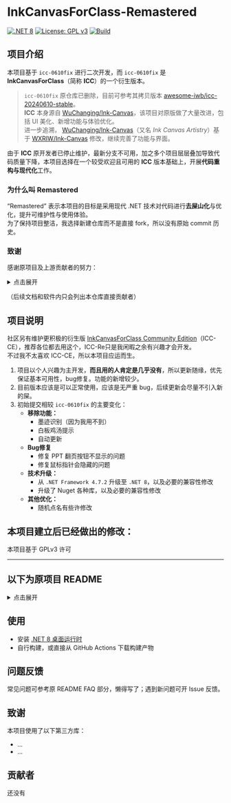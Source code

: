 # InkCanvasForClass-Remastered

[![.NET 8](https://img.shields.io/badge/.NET-8.0-blue?logo=dotnet)](https://dotnet.microsoft.com/en-us/download/dotnet/8.0)
[![License: GPL v3](https://img.shields.io/badge/License-GPLv3-red.svg)](./LICENSE.txt)
[![Build](https://img.shields.io/github/actions/workflow/status/LiuYan-xwx/InkCanvasForClass-Remastered/build.yml?logo=github&label=Build)](https://github.com/LiuYan-xwx/InkCanvasForClass-Remastered/actions)

## 项目介绍

本项目基于 `icc-0610fix` 进行二次开发，而 `icc-0610fix` 是 **InkCanvasForClass**（简称 **ICC**）的一个衍生版本。

> `icc-0610fix` 原仓库已删除，目前可参考其拷贝版本 [awesome-iwb/icc-20240610-stable](https://github.com/awesome-iwb/icc-20240610-stable)。  
> **ICC** 本身源自 [WuChanging/Ink-Canvas](https://github.com/WuChanging/Ink-Canvas)，该项目对原版做了大量改进，包括 UI 美化、新增功能与体验优化。  
> 进一步追溯， [WuChanging/Ink-Canvas](https://github.com/WuChanging/Ink-Canvas)（又名 *Ink Canvas Artistry*）基于 [WXRIW/Ink-Canvas](https://github.com/WXRIW/Ink-Canvas) 修改，继续完善了功能与界面。

由于 **ICC** 原开发者已停止维护，最新分支不可用，加之多个项目层层叠加导致代码质量下降，本项目选择在一个较受欢迎且可用的 **ICC** 版本基础上，开展**代码重构与现代化**工作。

### 为什么叫 Remastered

“Remastered” 表示本项目的目标是采用现代 .NET 技术对代码进行**去屎山化**与优化，提升可维护性与使用体验。    
为了保持项目整洁，我选择新建仓库而不是直接 fork，所以没有原始 commit 历史。

### 致谢

感谢原项目及上游贡献者的努力：  
<details>
<summary>点击展开</summary>

https://github.com/WXRIW  
https://github.com/WuChanging  
https://github.com/douxiba  
https://github.com/Raspberry-Monster  
https://github.com/Kengwang  
https://github.com/jiajiaxd  
https://github.com/clover-yan  
https://github.com/NetheriteBowl  
https://github.com/NotYoojun  
https://github.com/STBBRD  
https://github.com/aaaaaaccd  
https://github.com/Alan-CRL  
https://github.com/3382308510  

</details>

（后续文档和软件内只会列出本仓库直接贡献者）

## 项目说明

社区另有维护更积极的衍生版 [InkCanvasForClass Community Edition](https://github.com/InkCanvasForClass/community)（ICC-CE），推荐各位都去用这个，ICC-Re只是我闲暇之余有兴趣才会开发。  
不过我不太喜欢 ICC-CE，所以本项目应运而生。

1. 项目以个人兴趣为主开发，**而且用的人肯定是几乎没有**，所以更新随缘，优先保证基本可用性，bug修复。功能的新增较少。
2. 目前版本应该是可以正常使用，应该是无严重 bug，后续更新会尽量不引入新的屎。
3. 初始提交相较 `icc-0610fix` 的主要变化：
   - **移除功能：**
     - 墨迹识别（因为我用不到）
     - 白板鸡汤提示
     - 自动更新
   - **Bug修复**
     - 修复 PPT 翻页按钮不显示的问题
     - 修复鼠标指针会隐藏的问题  
   - **技术升级：**
     - 从 `.NET Framework 4.7.2` 升级至 `.NET 8`，以及必要的兼容性修改
     - 升级了 Nuget 各种库，以及必要的兼容性修改
   - **其他优化：**
     - 随机点名有些许修改

本项目建立后已经做出的修改：
- 

本项目基于 GPLv3 许可

---

## 以下为原项目 README

<details>
<summary>点击展开</summary>

<div align="center">

<img src="icc.png" width="128">

# icc-0610fix

Elegant by Default. Based on `ChangSakura/InkCanvas` .

**這將會是最後一次基於InkCanvas控件的倔強**

[![UPSTREAM](https://img.shields.io/badge/UpStream-ChangSakura%2FInk--Canvas-red.svg "LICENSE")](https://github.com/ChangSakura/Ink-Canvas)
![Gitea Last Commit](https://img.shields.io/gitea/last-commit/kriastans/InkCanvasForClass?gitea_url=https%3A%2F%2Fgitea.bliemhax.com%2F)
[![LICENSE](https://img.shields.io/badge/License-GPL--3.0-red.svg "LICENSE")](https://gitea.bliemhax.com/kriastans/InkCanvasForClass/src/branch/master/LICENSE)

![Screenshot-1](./Images/icc1.png)
![Screenshot-2](./Images/icc2.png)

</div>

## 公告
该项目皆在基于 旧版 InkCanvasForClass 的基础上进行维护和修复。该项目将于2025年2月16日恢复维护。

## 前言
使用和分發本軟體前，請您應當且務必知曉相關開源協議，本軟體基於 https://github.com/ChangSakura/Ink-Canvas 修改而成，而ICA又基於 https://github.com/WXRIW/Ink-Canvas 修改而成，增添了包括但不限於隱藏到側邊欄等功能，更改了相關UI和軟體操作邏輯。對於墨跡書寫功能以及ICA獨有功能的相關 issue 提出，應優先查閱 https://github.com/WXRIW/Ink-Canvas/issues 。

[直接下載](https://gitea.bliemhax.com/kriastans/InkCanvasForClass/releases "Latest Releases")
——以壓縮檔案形式存儲，便攜版可直接啟動，默認配置適配絕大多數紅外觸摸框的設置。

> ⚠️注意：此項目仍在開發中，只會在發佈正式發行版時提供Release。您可以自行使用VS2022編譯打包後自行使用

## 特性
1. Support Active Pen (支持壓感)
2. 工具欄顯示了每個功能的文字描述
3. 添加了調色盤的顏色
4. 添加了熒光筆支持

## 提示
- 對新功能的有效意見和合理建議，開發者會適時回復並進行開發。本軟體並非商業性質軟體，請勿催促開發者，耐心才能讓功能更少 BUG、更加穩定。
- 此軟體僅用於私人使用，請勿商用。更新也不會很快，如果有能力請PR貢獻程式碼而不是在Issue裡面提問題。
- 歡迎您使用InkCanvas家族的其他成員，包括ICC和ICA的創始者IC以及和ICC差不多的ICA。您的大力宣傳能夠幫助我們的軟件被更多的用戶發現。

## FAQ

### 點擊放映後一翻頁就閃退？
考慮是由於`Microsoft Office`未啟用導致的，請自行啟用

### 放映後畫板程序不會切換到PPT模式？
如果你曾經安裝過`WPS`且在卸載後發現此問題則是由於暫時未確定的問題所導致，可以嘗試重新安裝WPS
> “您好，關於您回饋的情況我們已經回饋技術同學進一步分析哈，辛苦您可以留意後續WPS版本更新哈~” --回復自WPS客服

另外，處在保護（只讀）模式的PPT不會被識別

若因安裝了最新版本的 WPS 而導致無法在 WPS 軟體內進入 PPT 模式，可以嘗試卸載 WPS 後，並清除電腦垃圾、註冊表垃圾、刪除電腦上所有帶 "kingsoft" 名稱的文件夾，重新安裝 WPS 後，（以上步驟可能有多餘步驟），經測試在 WPS 內可以正常進入 PPT 模式。

ICC 可以支持 WPS，但目前無法同時支持 MSOffice 和 WPS。若要啟用 WPS 支持，請確保 WPS 是否在 “配置工具” 中開啟了 “WPS Office 相容第三方系統和軟體” 選項，該項目勾選並應用後，將無法檢測到 MS Office 的COM接口。

如果您安裝了“贛教通”、“暢言智慧課堂”等應用程式，可能會安裝“暢言備課精靈”，可能會導致遺失64為Office COM組建的註冊且目前似乎無法修復（可以切換到新用戶正常使用）。但 WPS Office 可以正常使用。

若要將 ICC 配合 WPS 使用，可打開“WPS 示範”後，前往“文件” - “選項” ，取消勾選“單螢幕幻燈片放映時，顯示放映工具欄”該項，獲得更好的體驗。若要將 ICC 配合 MS Office 使用，可以打開 Powerpoint，前往“選項” ，“高級”，取消勾選“顯示快捷工具欄”，獲得更好的體驗。

### **安裝後**程序無法正常啟動？
請檢查你的電腦上是否安裝了 `.Net Framework 4.7.2` 或更高版本。若沒有，請前往官網下載  

> 遇到各種奇葩逗比問題請重啟應用程式，如果不行請反饋給Dev解決！

## 特別鳴謝

<table>
    <tbody>
        <tr>
            <td align="center" valign="top" width="14.28%"><a href="https://github.com/ChangSakura"><img
                        src="https://avatars.githubusercontent.com/u/90511645?v=4" width="100px;"
                        alt="HelloWRC" /><br /><sub><b>ChangSakura</b></sub></a></td>
            <td align="center" valign="top" width="14.28%"><a href="https://github.com/WXRIW"><img
                        src="https://avatars.githubusercontent.com/u/62491584?v=4" width="100px;"
                        alt="Doctor-yoi" /><br /><sub><b>WXRIW</b></sub></a></td>
            <td align="center" valign="top" width="14.28%"><a href="https://github.com/Alan-CRL"><img
                        src="https://avatars.githubusercontent.com/u/92425617?v=4" width="100px;"
                        alt="姜胤" /><br /><sub><b>Alan-CRL</b></sub></a></td>
        </tr>
    </tbody>
</table>

</details>

## 使用
- 安装 [.NET 8 桌面运行时](https://dotnet.microsoft.com/en-us/download/dotnet/8.0)  
- 自行构建，或直接从 GitHub Actions 下载构建产物

## 问题反馈

常见问题可参考原 README FAQ 部分，懒得写了；遇到新问题可开 Issue 反馈。

## 致谢
本项目使用了以下第三方库：
- ...
- ...

## 贡献者
还没有
